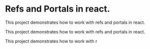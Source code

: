 # Refs and Portals in react.

This project demonstrates how to work with refs and portals in react.

This project demonstrates how to work with refs and portals in react.

This project demonstrates how to work with r